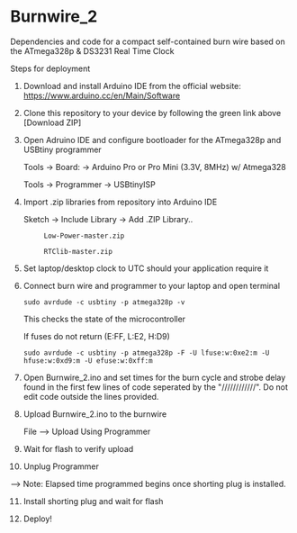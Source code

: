 # Burnwire_2
Dependencies and code for a compact self-contained burn wire based on the ATmega328p & DS3231 Real Time Clock

Steps for deployment

1) Download and install Arduino IDE from the official website:  https://www.arduino.cc/en/Main/Software
2) Clone this repository to your device by following the green link above [Download ZIP]
3) Open Adruino IDE and configure bootloader for the ATmega328p and USBtiny programmer

      Tools -> Board: -> Arduino Pro or Pro Mini (3.3V, 8MHz) w/ Atmega328

      Tools -> Programmer -> USBtinyISP

4) Import .zip libraries from repository into Arduino IDE 

      Sketch -> Include Library -> Add .ZIP Library..
            
            Low-Power-master.zip
            
            RTClib-master.zip

5) Set laptop/desktop clock to UTC should your application require it

6) Connect burn wire and programmer to your laptop and open terminal

       sudo avrdude -c usbtiny -p atmega328p -v
      
      This checks the state of the microcontroller 
      
      If fuses do not return (E:FF, L:E2, H:D9)
      
       sudo avrdude -c usbtiny -p atmega328p -F -U lfuse:w:0xe2:m -U hfuse:w:0xd9:m -U efuse:w:0xff:m
 

7) Open Burnwire_2.ino and set times for the burn cycle and strobe delay found in the first few lines of code seperated by the "////////////". Do not edit code outside the lines provided.

8) Upload Burnwire_2.ino to the burnwire

      File --> Upload Using Programmer
      
9) Wait for flash to verify upload

10) Unplug Programmer

--> Note: Elapsed time programmed begins once shorting plug is installed. 

11) Install shorting plug and wait for flash

12) Deploy!
